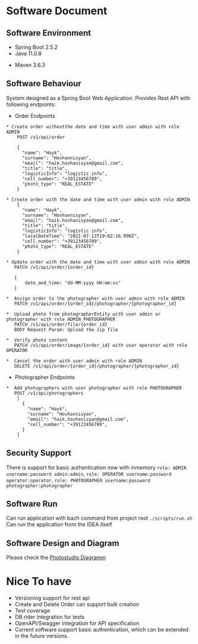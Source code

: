# Software Document

## Software Environment

* Spring Boot 2.5.2
* Java 11.0.8
+ Maven 3.6.3

## Software Behaviour
System designed as a Spring Boot Web Application. Provides Rest API with following endpoints:

- Order Endpoints
```
* Create order withoutthe date and time with user admin with role ADMIN
    POST /v1/api/order
       
    {
      "name": "Hayk",
      "surname": "Hovhannisyan",
      "email": "haik.hovhanisyan@gmail.com",
      "title": "title",
      "logisticInfo": "logistic info",
      "cell_number": "+39123456789",
      "photo_type": "REAL_ESTATE"
    }
    
* Create order with the date and time with user admin with role ADMIN
    {
      "name": "Hayk",
      "surname": "Hovhannisyan",
      "email": "haik.hovhanisyan@gmail.com",
      "title": "title",
      "logisticInfo": "logistic info",
      "localDateTime": "2021-07-13T19:02:16.990Z",
      "cell_number": "+39123456789",
      "photo_type": "REAL_ESTATE"
    }
       
* Update order with the date and time with user admin with role ADMIN
   PATCH /v1/api/order/{order_id}

   { 
       date_and_time: "dd-MM-yyyy HH:mm:ss"
   }
  
*  Assign order to the photographer with user admin with role ADMIN
   PATCH /v1/api/order/{order_id}/photographer/{photographer_id}
               
*  Upload photo from photographerEntity with user admin or photographer with role ADMIN PHOTOGRAPHER
   PATCH /v1/api/order/file/{order_id}
   BODY Request Param: Upload the zip file
          
*  Verify photo content 
   PATCH /v1/api/order/image/{order_id} with user operator with role OPERATOR
       
*  Cancel the order with user admin with role ADMIN
   DELETE /v1/api/order/{order_id}/photographer/{photographer_id}
```   

- Photographer Endpoints
```     
*  Add photographers with user photographer with role PHOTOGRAPHER
   POST /v1/api/photographers
    [
      {
        "name": "Hayk",
        "surname": "Hovhannisyan",
        "email": "haik.hovhanisyan@gmail.com",
        "cell_number": "+39123456789",
      }
    ] 
```

## Security Support
There is support for basic authentication now with inmemory `role: ADMIN username:password admin:admin`, `role: OPERATOR username:password operator:operator`, `role: PHOTOGRAPHER username:password photographer:photographer`

## Software Run
Can run application with bach command from project root `./scripts/run.sh`
Can run the application from the IDEA itself

## Software Design and Diagram
Please check the [Photostudio Diagramm](design/photostudio.png)

# Nice To have
- Versioning support for rest api
- Create and Delete Order can support bulk creation
- Test coverage
- DB rider integration for tests
- OpenAPI/Swagger integration for API specification
- Current software support basic authentication, which can be extended in the future versions.